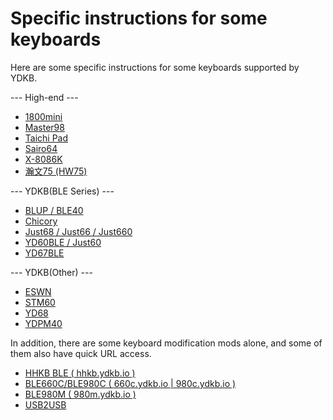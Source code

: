 # Specific instructions for some keyboards

Here are some specific instructions for some keyboards supported by YDKB.

--- High-end ---
  * [1800mini](en/keyboards/1800mini)
  * [Master98](en/keyboards/master98)
  * [Taichi Pad](en/keyboards/taichi-pad)
  * [Sairo64](en/keyboards/sairo64)
  * [X-8086K](en/keyboards/x-8086k)
  * [瀚文75 (HW75)](en/keyboards/hw75)
  
--- YDKB(BLE Series) ---
  * [BLUP / BLE40](en/keyboards/blup)
  * [Chicory](en/keyboards/chicory)
  * [Just68 / Just66 / Just660](en/keyboards/just)
  * [YD60BLE / Just60](en/keyboards/yd60ble)
  * [YD67BLE](en/keyboards/yd67ble)

--- YDKB(Other) ---
  * [ESWN](en/keyboards/eswn)
  * [STM60](en/keyboards/stm60)
  * [YD68](en/keyboards/yd68)
  * [YDPM40](en/keyboards/ydpm40)


In addition, there are some keyboard modification mods alone, and some of them also have quick URL access.

  * [HHKB BLE ( hhkb.ydkb.io )](keyboards/hhkb-ble)
  * [BLE660C/BLE980C ( 660c.ydkb.io | 980c.ydkb.io )](keyboards/ble660c_980c)
  * [BLE980M ( 980m.ydkb.io )](keyboards/ble980m)
  * [USB2USB](keyboards/usb2usb)
